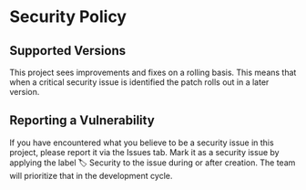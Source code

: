 # Security Policy

## Supported Versions

This project sees improvements and fixes on a rolling basis.
This means that when a critical security issue is identified the patch rolls out in a later version.

## Reporting a Vulnerability

If you have encountered what you believe to be a security issue in this project, please report it via the Issues tab.
Mark it as a security issue by applying the label :label: Security to the issue during or after creation.
The team will prioritize that in the development cycle.
